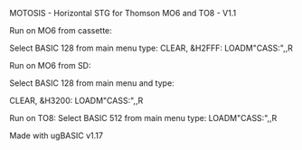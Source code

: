 MOTOSIS - Horizontal STG for Thomson MO6 and TO8 - V1.1

Run on MO6 from cassette: 

Select BASIC 128 from main menu
type:
CLEAR, &H2FFF: LOADM"CASS:",,R


Run on MO6 from SD: 

Select BASIC 128 from main menu and type:

CLEAR, &H3200: LOADM"CASS:",,R 


Run on TO8: 
Select BASIC 512 from main menu
type:
LOADM"CASS:",,R 


Made with ugBASIC v1.17
